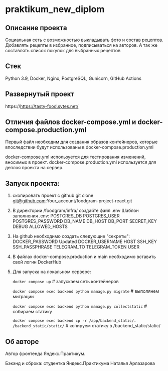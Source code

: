 # praktikum_new_diplom
## Описание проекта
Социальная сеть с возможностью выкладывать фото и состав рецептов. Добавлять рецепты в избранное, подписываться на авторов. А так же составлять список покупок для выбранных рецептов

## Стек
Python 3.9, Docker, Nginx, PostgreSQL, Gunicorn, GitHub Actions

## Развернутый проект
https://https://tasty-food.sytes.net/

## Отличия файлов docker-compose.yml и docker-compose.production.yml
Первый файл необходим для создания образов контейнеров, которые впоследствии будут использованы в docker-compose.production.yml

docker-compose.yml используется для тестирования изменений, вносимых в проект.
docker-compose.production.yml используется для деплоя проекта на сервер.
## Запуcк проекта:
1) скопировать проект с github git clone git@github.com:Your_account/foodgram-project-react.git
2) В директории /foodgram/infra/ создайте файл .env Шаблон заполнения .env: 
POSTGRES_DB 
POSTGRES_USER  
POSTGRES_PASSWORD 
DB_NAME 
DB_HOST
DB_PORT
SECRET_KEY
DEBUG
ALLOWED_HOSTS
3) На github необходимо создать следующие "секреты":
        DOCKER_PASSWORD
        Updated
        DOCKER_USERNAME
        HOST
        SSH_KEY
        SSH_PASSPHRASE
        TELEGRAM_TO
        TELEGRAM_TOKEN
        USER
        
4) В файлах docker-compose.production и main необходимо вставить свой логин DockerHub
5) Для запуска на локальном сервере:
   
   `docker compose up` # запускаем сеть контейнеров
   
   `docker compose exec backend python manage.py migrate` # выполянем миграции
   
   `docker compose exec backend python manage.py collectstatic` # собираем статику
   
   `docker compose exec backend cp -r /app/backend_static/. /backend_static/static/` # копируем статику в /backend_static/static/
## Об авторе
Автор фронтенда Яндекс.Практикум.

Бэкэнд и сброка: студентка Яндекс.Практикума Наталья Арлазарова
